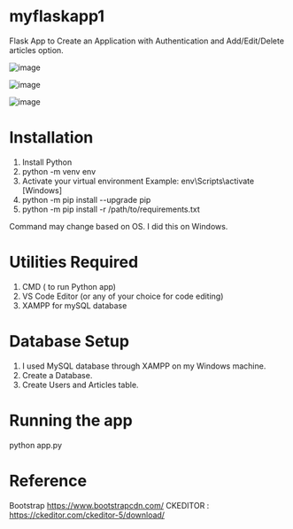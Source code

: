 # myflaskapp1
Flask App to Create an Application with Authentication and Add/Edit/Delete articles option.

![image](https://user-images.githubusercontent.com/70486168/123010985-9f378f00-d38d-11eb-8f00-20e7d57669f2.png)

![image](https://user-images.githubusercontent.com/70486168/123011042-b9716d00-d38d-11eb-869c-99465881eb0e.png)

![image](https://user-images.githubusercontent.com/70486168/123011064-c2fad500-d38d-11eb-8b78-750737488526.png)


# Installation
1. Install Python
2. python -m venv env 
3. Activate your virtual environment Example: env\Scripts\activate [Windows]
4. python -m pip install --upgrade pip
5. python -m pip install -r /path/to/requirements.txt

Command may change based on OS. I did this on Windows.

# Utilities Required
1. CMD ( to run Python app)
2. VS Code Editor (or any of your choice for code editing)
3. XAMPP for mySQL database

# Database Setup
1. I used MySQL database through XAMPP on my Windows machine.
2. Create a Database.
3. Create Users and Articles table.

# Running the app
python app.py

# Reference
Bootstrap https://www.bootstrapcdn.com/
CKEDITOR : https://ckeditor.com/ckeditor-5/download/


